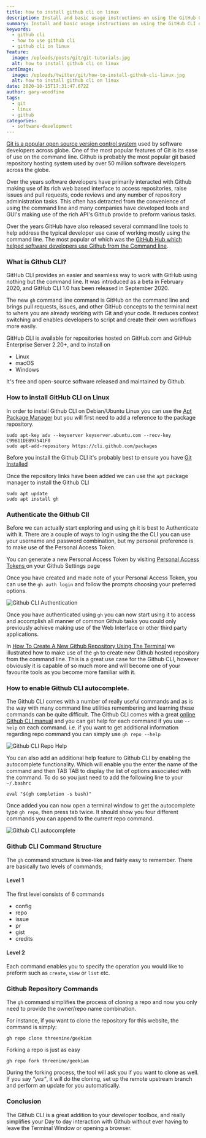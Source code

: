 ```yaml
---
title: how to install github cli on linux
description: Install and basic usage instructions on using the GitHub CLI on Linux
summary: Install and basic usage instructions on using the GitHub CLI on Linux
keywords:
  - github cli
  - how to use github cli
  - github cli on linux
feature:
  image: /uploads/posts/git/git-tutorials.jpg
  alt: how to install github cli on linux
cardImage:
  image: /uploads/twitter/git/how-to-install-github-cli-linux.jpg
  alt: how to install github cli on linux
date: 2020-10-15T17:31:47.672Z
author: gary-woodfine
tags:
  - git
  - linux
  - github
categories:
  - software-development
---
```


[Git is a popular open source version control system](https://geekiam.io/what-is-git/ "What is Git | Geek.I.Am") used by software developers across globe.  One of the most popular features of 
Git is its ease of use on the command line.  Github is probably the most popular git based repository hosting system used
by over 50 million software developers across the globe.  

Over the years software developers have primarily interacted with Github making use of its rich web based interface to 
access repositories, raise issues and pull requests, code reviews and any number of repository administration tasks.  This
often has detracted from the convenience of using the command line and many companies have developed tools and GUI's making 
use of the rich API's Github provide to preform various tasks.

Over the years GitHub have also released several command line tools to help address the typical developer use case of 
working mostly using the command line. The most popular of which was the [GitHub Hub which helped software developers use
Github from the Command line](https://hub.github.com/ "Github hub").

### What is Github CLI?
GitHub CLI provides an easier and seamless way to work with GitHub using nothing but the command line. It was introduced
 as a beta in February 2020, and GitHub CLI 1.0 has been released in September 2020.

The new `gh` command line command is GitHub on the command line and brings pull requests, issues, and other GitHub 
concepts to the terminal next to where you are already working with Git and your code. It reduces context switching 
and enables developers to script and create their own workflows more easily.

GitHub CLI is available for repositories hosted on GitHub.com and GitHub Enterprise Server 2.20+, and to install on 
* Linux
* macOS
* Windows
 
It's free and open-source software released and maintained by Github.


### How to install GitHub CLI on Linux

In order to install Github CLI on Debian/Ubuntu Linux you can use the [Apt Package Manager](https://geekiam.io/what-is-a-linux-package-manager/ "What is a Linux Package Manager | Geek.I.Am")
but you will first need to add a reference to the package repository.

```shell script
sudo apt-key adv --keyserver keyserver.ubuntu.com --recv-key C99B11DEB97541F0
sudo apt-add-repository https://cli.github.com/packages
```
Before you install the Github CLI it's probably best to ensure you have [Git Installed](https://geekiam.io/how-to-install-git-on-linux/ "How To Install Git On Linux | Geek.I.Am") 

Once the repository links have been added we can use the `apt` package manager to install the Github CLI
```shell script
sudo apt update
sudo apt install gh
```

### Authenticate the Github ClI

Before we can actually start exploring and using `gh` it is best to Authenticate with it. There are a couple of ways to 
login using the the CLI you can use your username and password combination, but my personal preference is to make use
of the Personal Access Token.


You can generate a new Personal Access Token by visiting [Personal Access Tokens ](https://github.com/settings/tokens) on your Github Settings page

Once you have created and made note of your Personal Access Token, you can use the `gh auth login` and follow the prompts
choosing your preferred options.

![Github CLI Authentication ](/uploads/github-cli-registration.png "Github CLI Authentication")

Once you have authenticated using `gh`  you can now start using it to access and accomplish all manner of common 
Github tasks you could only previously achieve making use of the Web Interface or other third party applications.

In [How To Create A New Github Repository Using The Terminal](https://geekiam.io/how-to-create-a-new-github-repository-using-the-terminal/ "How To Create A New Github Repository Using The Terminal | Geek.I.Am")
we illustrated how to make use of the `gh` to create new Github hosted repository from the command line. This is a great
use case for the Github CLI, however obviously it is capable of so much more and will become one of your favourite tools
as you become more familiar with it.

### How to enable Github CLI autocomplete.
The Github CLI comes with a number of really useful commands and as is the way with many command line utilities remembering
and learning these commands can be quite difficult.  The Github CLI comes with a great [online Github CLI manual](https://cli.github.com/manual/ "Github CLI Manual") 
and you can get help for each command if you use `--help` on each command. i.e. if you want to get additional information 
regarding repo command you can simply use `gh repo --help`

![Github CLI Repo Help ](/uploads/github-cli-repo-help.png "Github CLI Repo Help")

You can also add an additional help feature to Github CLI by enabling the autocomplete functionality. Which will enable you
the enter the name of the command and then TAB TAB to display the list of options associated with the command.  To do so
you just need to add the following line to your `~/.bashrc` 

```shell script
eval "$(gh completion -s bash)"
```
Once added you can now open a terminal window to get the autocomplete type `gh repo`, then press tab twice. It should 
show you four different commands you can append to the current repo command.

![Github CLI autocomplete ](/uploads/github-cli-autocomplete.png "Github CLI autocomplete")
 
 ### Github CLI Command Structure
 The `gh` command structure is tree-like and fairly easy to remember. There are basically two levels of commands; 
 
 #### Level 1
 The first level consists of 6 commands
 
 * config
 * repo
 * issue
 * pr
 * gist
 * credits
 
#### Level 2

Each command enables you to specify the operation you would like to preform
such as `create`, `view` or `list` etc. 

### Github Repository Commands

The `gh` command simplifies the process of cloning a repo and now you only need to provide the owner/repo name combination.

For instance, if you want to clone the repository for this website, the command is simply:

```shell script
gh repo clone threenine/geekiam
```

Forking a repo is just as easy

```shell script
gh repo fork threenine/geekiam
```
 During the forking process, the tool will ask you if you want to clone as well. If you say *“yes”*, it will do the 
 cloning, set up the remote upstream branch and perform an update for you automatically.                                           

### Conclusion

The Github CLI is a great addition to your developer toolbox, and really simplifies your Day to day interaction with Github 
without ever having to leave the Terminal Window or opening a browser.



